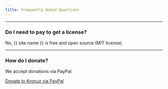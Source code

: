 ```yaml
---
title: Frequently Asked Questions
---
```



---

### Do I need to pay to get a license?
No, {{ site.name }} is free and open source (MIT license)


---

### How do I donate?

We accept donations via PayPal:

<a class="paypalme" href="https://www.paypal.me/Kronuz/25" target="_blank" rel="nofollow">Donate to Kronuz via PayPal</a>
